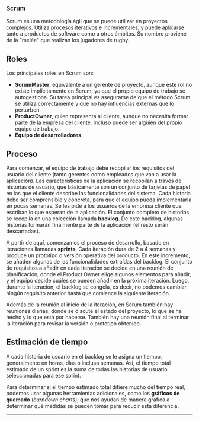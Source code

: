### Scrum


Scrum es una metodología ágil que se puede utilizar en proyectos complejos. Utiliza procesos iterativos e incrementales, y puede aplicarse tanto a productos de software como a otros ámbitos. Su nombre proviene de la "melée" que realizan los jugadores de rugby.

## **Roles**

Los principales roles en Scrum son:

- **ScrumMaster**, equivalente a un gerente de proyecto, aunque este rol no existe implícitamente en Scrum, ya que el propio equipo de trabajo se autogestiona. Su tarea principal es asegurarse de que el método Scrum se utiliza correctamente y que no hay influencias externas que lo perturben.
- **ProductOwner**, quien representa al cliente, aunque no necesita formar parte de la empresa del cliente. Incluso puede ser alguien del propio equipo de trabajo.
- **Equipo de desarrolladores.**

## **Proceso**

Para comenzar, el equipo de trabajo debe recopilar los requisitos del usuario del cliente (tanto gerentes como empleados que van a usar la aplicación). Las características de la aplicación se recopilan a través de historias de usuario, que básicamente son un conjunto de tarjetas de papel en las que el cliente describe las funcionalidades del sistema. Cada historia debe ser comprensible y concreta, para que el equipo pueda implementarla en pocas semanas. Se les pide a los usuarios de la empresa cliente que escriban lo que esperan de la aplicación. El conjunto completo de historias se recopila en una colección llamada **backlog**. De este backlog, algunas historias formarán finalmente parte de la aplicación (el resto serán descartadas).

A partir de aquí, comenzamos el proceso de desarrollo, basado en iteraciones llamadas **sprints**. Cada iteración dura de 2 a 4 semanas y produce un prototipo o versión operativa del producto. En este incremento, se añaden algunas de las funcionalidades extraídas del backlog. El conjunto de requisitos a añadir en cada iteración se decide en una reunión de planificación, donde el Product Owner elige algunos elementos para añadir, y el equipo decide cuáles se pueden añadir en la próxima iteración. Luego, durante la iteración, el backlog se congela, es decir, no podemos cambiar ningún requisito anterior hasta que comience la siguiente iteración.

Además de la reunión al inicio de la iteración, en Scrum también hay reuniones diarias, donde se discute el estado del proyecto, lo que se ha hecho y lo que está por hacerse. También hay una reunión final al terminar la iteración para revisar la versión o prototipo obtenido.

## **Estimación de tiempo**

A cada historia de usuario en el backlog se le asigna un tiempo, generalmente en horas, días o incluso semanas. Así, el tiempo total estimado de un sprint es la suma de todas las historias de usuario seleccionadas para ese sprint.

Para determinar si el tiempo estimado total difiere mucho del tiempo real, podemos usar algunas herramientas adicionales, como los **gráficos de quemado** (*burndown charts*), que nos ayudan de manera gráfica a determinar qué medidas se pueden tomar para reducir esta diferencia.




---
